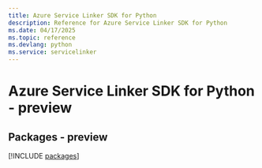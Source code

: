 ```yaml
---
title: Azure Service Linker SDK for Python
description: Reference for Azure Service Linker SDK for Python
ms.date: 04/17/2025
ms.topic: reference
ms.devlang: python
ms.service: servicelinker
---
```

# Azure Service Linker SDK for Python - preview
## Packages - preview
[!INCLUDE [packages](service-linker-index.md)]